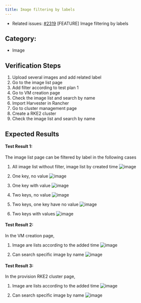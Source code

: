 ```yaml
---
title: Image filtering by labels
---
```


* Related issues: [#2319](https://github.com/harvester/harvester/issues/2319) [FEATURE] Image filtering by labels

  
## Category: 
* Image

## Verification Steps
1. Upload several images and add related label
1. Go to the image list page 
1. Add filter according to test plan 1
1. Go to VM creation page 
1. Check the image list and search by name
1. Import Harvester in Rancher
1. Go to cluster management page
1. Create a RKE2 cluster 
1. Check the image list and search by name

## Expected Results
#### Test Result 1:
The image list page can be filtered by label in the following cases
1. All image list without filter, image list by created time
    ![image](https://user-images.githubusercontent.com/29251855/190093902-3b9f2627-cd85-49af-8dc6-07f934143297.png)

1. One key, no value 
    ![image](https://user-images.githubusercontent.com/29251855/190094849-d24061b6-c682-428f-b58e-7d9745c75da4.png)

1. One key with value 
    ![image](https://user-images.githubusercontent.com/29251855/190094975-7bb648f3-096a-45f9-ad18-fb5313ac8d1d.png)

1. Two keys, no value
    ![image](https://user-images.githubusercontent.com/29251855/190095123-2b05a1a3-90c2-448b-9223-46855c35e8c6.png)

1. Two keys, one key have no value
    ![image](https://user-images.githubusercontent.com/29251855/190095239-2e77e399-8b75-45ed-9ae6-74bb6fe0197c.png)

1. Two keys with values
    ![image](https://user-images.githubusercontent.com/29251855/190095348-0a4bf56b-4735-4ccf-b54b-77f67fdcaa26.png)

#### Test Result 2:
In the VM creation page, 
1. Image are lists according to the added time
    ![image](https://user-images.githubusercontent.com/29251855/190096010-2aff9cef-d1c3-430e-a2bd-7552051e8a62.png)

1. Can search specific image by name
    ![image](https://user-images.githubusercontent.com/29251855/190096119-d5d9ef5a-b035-4646-82fa-f366050a1163.png)

#### Test Result 3:
In the provision RKE2 cluster page, 
1. Image are lists according to the added time
    ![image](https://user-images.githubusercontent.com/29251855/190097495-4645830d-c943-41f7-b449-1a59d86bb587.png)

1. Can search specific image by name
    ![image](https://user-images.githubusercontent.com/29251855/190097577-c42b6602-4ac0-4956-9da8-5a7227ffee0b.png)